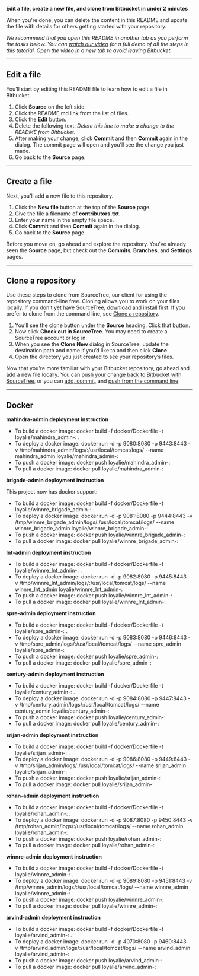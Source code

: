 **Edit a file, create a new file, and clone from Bitbucket in under 2 minutes**

When you're done, you can delete the content in this README and update the file with details for others getting started with your repository.

_We recommend that you open this README in another tab as you perform the tasks below. You can [watch our video](https://youtu.be/0ocf7u76WSo) for a full demo of all the steps in this tutorial. Open the video in a new tab to avoid leaving Bitbucket._

---

## Edit a file

You’ll start by editing this README file to learn how to edit a file in Bitbucket.

1. Click **Source** on the left side.
2. Click the README.md link from the list of files.
3. Click the **Edit** button.
4. Delete the following text: _Delete this line to make a change to the README from Bitbucket._
5. After making your change, click **Commit** and then **Commit** again in the dialog. The commit page will open and you’ll see the change you just made.
6. Go back to the **Source** page.

---

## Create a file

Next, you’ll add a new file to this repository.

1. Click the **New file** button at the top of the **Source** page.
2. Give the file a filename of **contributors.txt**.
3. Enter your name in the empty file space.
4. Click **Commit** and then **Commit** again in the dialog.
5. Go back to the **Source** page.

Before you move on, go ahead and explore the repository. You've already seen the **Source** page, but check out the **Commits**, **Branches**, and **Settings** pages.

---

## Clone a repository

Use these steps to clone from SourceTree, our client for using the repository command-line free. Cloning allows you to work on your files locally. If you don't yet have SourceTree, [download and install first](https://www.sourcetreeapp.com/). If you prefer to clone from the command line, see [Clone a repository](https://confluence.atlassian.com/x/4whODQ).

1. You’ll see the clone button under the **Source** heading. Click that button.
2. Now click **Check out in SourceTree**. You may need to create a SourceTree account or log in.
3. When you see the **Clone New** dialog in SourceTree, update the destination path and name if you’d like to and then click **Clone**.
4. Open the directory you just created to see your repository’s files.

Now that you're more familiar with your Bitbucket repository, go ahead and add a new file locally. You can [push your change back to Bitbucket with SourceTree](https://confluence.atlassian.com/x/iqyBMg), or you can [add, commit,](https://confluence.atlassian.com/x/8QhODQ) and [push from the command line](https://confluence.atlassian.com/x/NQ0zDQ).

---

## Docker

**mahindra-admin deployment instruction**

- To build a docker image: docker build -f docker/Dockerfile -t loyalie/mahindra_admin-<profile>:<version> .
- To deploy a docker image: docker run -d -p 9080:8080 -p 9443:8443 -v /tmp/mahindra_admin/logs/:/usr/local/tomcat/logs/ --name mahindra_admin loyalie/mahindra_admin-<profile>:<version>
- To push a docker image: docker push loyalie/mahindra_admin-<profile>:<version>
- To pull a docker image: docker pull loyalie/mahindra_admin-<profile>:<version>

**brigade-admin deployment instruction**

This project now has docker support:

- To build a docker image: docker build -f docker/Dockerfile -t loyalie/winnre_brigade_admin-<profile>:<version> .
- To deploy a docker image: docker run -d -p 9081:8080 -p 9444:8443 -v /tmp/winnre_brigade_admin/logs/:/usr/local/tomcat/logs/ --name winnre_brigade_admin loyalie/winnre_brigade_admin-<profile>:<version>
- To push a docker image: docker push loyalie/winnre_brigade_admin-<profile>:<version>
- To pull a docker image: docker pull loyalie/winnre_brigade_admin-<profile>:<version>

**lnt-admin deployment instruction**

- To build a docker image: docker build -f docker/Dockerfile -t loyalie/winnre_lnt_admin-<profile>:<version> .
- To deploy a docker image: docker run -d -p 9082:8080 -p 9445:8443 -v /tmp/winnre_lnt_admin/logs/:/usr/local/tomcat/logs/ --name winnre_lnt_admin loyalie/winnre_lnt_admin-<profile>:<version>
- To push a docker image: docker push loyalie/winnre_lnt_admin-<profile>:<version>
- To pull a docker image: docker pull loyalie/winnre_lnt_admin-<profile>:<version>

**spre-admin deployment instruction**

- To build a docker image: docker build -f docker/Dockerfile -t loyalie/spre_admin-<profile>:<version> .
- To deploy a docker image: docker run -d -p 9083:8080 -p 9446:8443 -v /tmp/spre_admin/logs/:/usr/local/tomcat/logs/ --name spre_admin loyalie/spre_admin-<profile>:<version>
- To push a docker image: docker push loyalie/spre_admin-<profile>:<version>
- To pull a docker image: docker pull loyalie/spre_admin-<profile>:<version>

**century-admin deployment instruction**

- To build a docker image: docker build -f docker/Dockerfile -t loyalie/century_admin-<profile>:<version> .
- To deploy a docker image: docker run -d -p 9084:8080 -p 9447:8443 -v /tmp/century_admin/logs/:/usr/local/tomcat/logs/ --name century_admin loyalie/century_admin-<profile>:<version>
- To push a docker image: docker push loyalie/century_admin-<profile>:<version>
- To pull a docker image: docker pull loyalie/century_admin-<profile>:<version>

**srijan-admin deployment instruction**

- To build a docker image: docker build -f docker/Dockerfile -t loyalie/srijan_admin-<profile>:<version> .
- To deploy a docker image: docker run -d -p 9086:8080 -p 9449:8443 -v /tmp/srijan_admin/logs/:/usr/local/tomcat/logs/ --name srijan_admin loyalie/srijan_admin-<profile>:<version>
- To push a docker image: docker push loyalie/srijan_admin-<profile>:<version>
- To pull a docker image: docker pull loyalie/srijan_admin-<profile>:<version>

**rohan-admin deployment instruction**

- To build a docker image: docker build -f docker/Dockerfile -t loyalie/rohan_admin-<profile>:<version> .
- To deploy a docker image: docker run -d -p 9087:8080 -p 9450:8443 -v /tmp/rohan_admin/logs/:/usr/local/tomcat/logs/ --name rohan_admin loyalie/rohan_admin-<profile>:<version>
- To push a docker image: docker push loyalie/rohan_admin-<profile>:<version>
- To pull a docker image: docker pull loyalie/rohan_admin-<profile>:<version>

**winnre-admin deployment instruction**

- To build a docker image: docker build -f docker/Dockerfile -t loyalie/winnre_admin-<profile>:<version> .
- To deploy a docker image: docker run -d -p 9089:8080 -p 9451:8443 -v /tmp/winnre_admin/logs/:/usr/local/tomcat/logs/ --name winnre_admin loyalie/winnre_admin-<profile>:<version>
- To push a docker image: docker push loyalie/winnre_admin-<profile>:<version>
- To pull a docker image: docker pull loyalie/winnre_admin-<profile>:<version>

**arvind-admin deployment instruction**

- To build a docker image: docker build -f docker/Dockerfile -t loyalie/arvind_admin-<profile>:<version> .
- To deploy a docker image: docker run -d -p 4070:8080 -p 9460:8443 -v /tmp/arvind_admin/logs/:/usr/local/tomcat/logs/ --name arvind_admin loyalie/arvind_admin-<profile>:<version>
- To push a docker image: docker push loyalie/arvind_admin-<profile>:<version>
- To pull a docker image: docker pull loyalie/arvind_admin-<profile>:<version>
